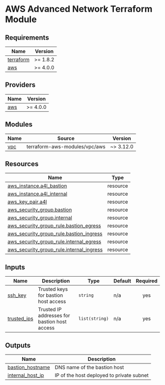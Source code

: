 # AWS Advanced Network Terraform Module

<!-- BEGIN_TF_DOCS -->

## Requirements

| Name                                                                     | Version  |
| ------------------------------------------------------------------------ | -------- |
| <a name="requirement_terraform"></a> [terraform](#requirement_terraform) | >= 1.8.2 |
| <a name="requirement_aws"></a> [aws](#requirement_aws)                   | >= 4.0.0 |

## Providers

| Name                                             | Version  |
| ------------------------------------------------ | -------- |
| <a name="provider_aws"></a> [aws](#provider_aws) | >= 4.0.0 |

## Modules

| Name                                         | Source                        | Version   |
| -------------------------------------------- | ----------------------------- | --------- |
| <a name="module_vpc"></a> [vpc](#module_vpc) | terraform-aws-modules/vpc/aws | ~> 3.12.0 |

## Resources

| Name                                                                                                                                        | Type     |
| ------------------------------------------------------------------------------------------------------------------------------------------- | -------- |
| [aws_instance.a4l_bastion](https://registry.terraform.io/providers/hashicorp/aws/latest/docs/resources/instance)                            | resource |
| [aws_instance.a4l_internal](https://registry.terraform.io/providers/hashicorp/aws/latest/docs/resources/instance)                           | resource |
| [aws_key_pair.a4l](https://registry.terraform.io/providers/hashicorp/aws/latest/docs/resources/key_pair)                                    | resource |
| [aws_security_group.bastion](https://registry.terraform.io/providers/hashicorp/aws/latest/docs/resources/security_group)                    | resource |
| [aws_security_group.internal](https://registry.terraform.io/providers/hashicorp/aws/latest/docs/resources/security_group)                   | resource |
| [aws_security_group_rule.bastion_egress](https://registry.terraform.io/providers/hashicorp/aws/latest/docs/resources/security_group_rule)   | resource |
| [aws_security_group_rule.bastion_ingress](https://registry.terraform.io/providers/hashicorp/aws/latest/docs/resources/security_group_rule)  | resource |
| [aws_security_group_rule.internal_egress](https://registry.terraform.io/providers/hashicorp/aws/latest/docs/resources/security_group_rule)  | resource |
| [aws_security_group_rule.internal_ingress](https://registry.terraform.io/providers/hashicorp/aws/latest/docs/resources/security_group_rule) | resource |

## Inputs

| Name                                                               | Description                                  | Type           | Default | Required |
| ------------------------------------------------------------------ | -------------------------------------------- | -------------- | ------- | :------: |
| <a name="input_ssh_key"></a> [ssh_key](#input_ssh_key)             | Trusted keys for bastion host access         | `string`       | n/a     |   yes    |
| <a name="input_trusted_ips"></a> [trusted_ips](#input_trusted_ips) | Trusted IP addresses for bastion host access | `list(string)` | n/a     |   yes    |

## Outputs

| Name                                                                                | Description                               |
| ----------------------------------------------------------------------------------- | ----------------------------------------- |
| <a name="output_bastion_hostname"></a> [bastion_hostname](#output_bastion_hostname) | DNS name of the bastion host              |
| <a name="output_internal_host_ip"></a> [internal_host_ip](#output_internal_host_ip) | IP of the host deployed to private subnet |

<!-- END_TF_DOCS -->
